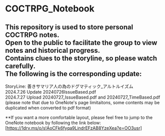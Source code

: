 # COCTRPG_Notebook
This repository is used to store personal COCTRPG notes.   
Open to the public to facilitate the group to view notes and historical progress.  
Contains clues to the storyline, so please watch carefully.  
The following is the corresponding update:  
---------------------------------------------------------------------------------------------------  
StoryLine: 善きサマリア人の為のドグマティック_アルトルイズム  
2024.7.26 Update 20240726IssueBased.pdf  
2024.7.27 Upload 20240727_IssueBased.pdf and 20240727_TimeBased.pdf (please note that due to OneNote's page limitaitons, some contents may be duplicated when converted to pdf format)   

**If you want a more comfortable layout, please feel free to jump to the OneNote notebook by following the link below:  
[https://1drv.ms/o/s!AoCFk6fyqa9LindrEFzAB8YzeXea?e=OO3usr]
